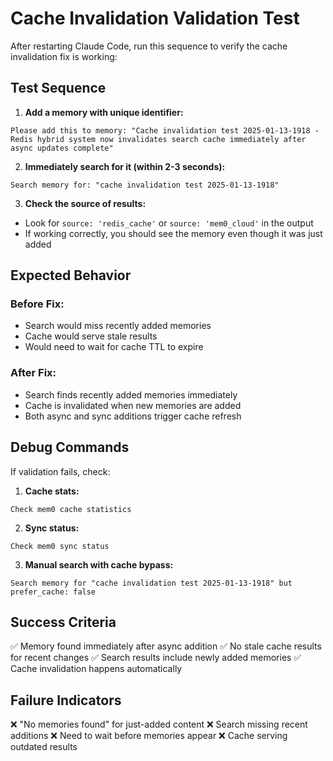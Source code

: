 # Cache Invalidation Validation Test

After restarting Claude Code, run this sequence to verify the cache invalidation fix is working:

## Test Sequence

1. **Add a memory with unique identifier:**
```
Please add this to memory: "Cache invalidation test 2025-01-13-1918 - Redis hybrid system now invalidates search cache immediately after async updates complete"
```

2. **Immediately search for it (within 2-3 seconds):**
```
Search memory for: "cache invalidation test 2025-01-13-1918"
```

3. **Check the source of results:**
- Look for `source: 'redis_cache'` or `source: 'mem0_cloud'` in the output
- If working correctly, you should see the memory even though it was just added

## Expected Behavior

### Before Fix:
- Search would miss recently added memories
- Cache would serve stale results
- Would need to wait for cache TTL to expire

### After Fix:
- Search finds recently added memories immediately
- Cache is invalidated when new memories are added
- Both async and sync additions trigger cache refresh

## Debug Commands

If validation fails, check:

1. **Cache stats:**
```
Check mem0 cache statistics
```

2. **Sync status:**
```
Check mem0 sync status
```

3. **Manual search with cache bypass:**
```
Search memory for "cache invalidation test 2025-01-13-1918" but prefer_cache: false
```

## Success Criteria

✅ Memory found immediately after async addition
✅ No stale cache results for recent changes
✅ Search results include newly added memories
✅ Cache invalidation happens automatically

## Failure Indicators

❌ "No memories found" for just-added content
❌ Search missing recent additions
❌ Need to wait before memories appear
❌ Cache serving outdated results